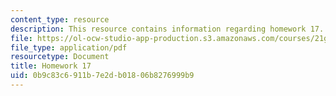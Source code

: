```yaml
---
content_type: resource
description: This resource contains information regarding homework 17.
file: https://ol-ocw-studio-app-production.s3.amazonaws.com/courses/21g-412-texts-topics-and-times-in-german-literature-fall-2009/0b9c83c6911b7e2db01806b8276999b9_MIT21G_412F09_hw17.pdf
file_type: application/pdf
resourcetype: Document
title: Homework 17
uid: 0b9c83c6-911b-7e2d-b018-06b8276999b9
---
```

